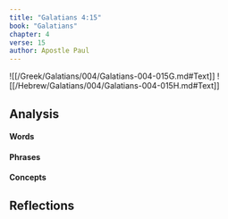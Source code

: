 ```yaml
---
title: "Galatians 4:15"
book: "Galatians"
chapter: 4
verse: 15
author: Apostle Paul
---
```

![[/Greek/Galatians/004/Galatians-004-015G.md#Text]]
![[/Hebrew/Galatians/004/Galatians-004-015H.md#Text]]

## Analysis

#### Words

#### Phrases

#### Concepts

## Reflections

